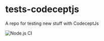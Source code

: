 # tests-codeceptjs

A repo for testing new stuff with CodeceptJs

![Node.js CI](https://github.com/raschmitt/tests-codeceptjs/workflows/Node.js%20CI/badge.svg?branch=master)


